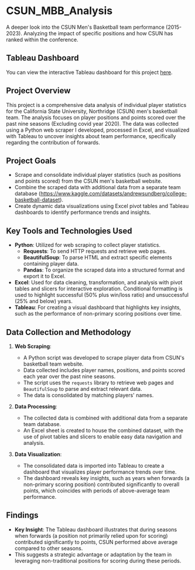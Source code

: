 # CSUN_MBB_Analysis
A deeper look into the CSUN Men's Basketball team performance (2015-2023). Analyzing the impact of specific positions and how CSUN has ranked within the conference.

## Tableau Dashboard
You can view the interactive Tableau dashboard for this project [here](https://public.tableau.com/app/profile/george.patterson4334/viz/CSUNAnalysis/TeamHistoryDashboard).

## Project Overview

This project is a comprehensive data analysis of individual player statistics for the California State University, Northridge (CSUN) men's basketball team. The analysis focuses on player positions and points scored over the past nine seasons (Excluding covid year 2020). The data was collected using a Python web scraper I developed, processed in Excel, and visualized with Tableau to uncover insights about team performance, specifically regarding the contribution of forwards.

## Project Goals

- Scrape and consolidate individual player statistics (such as positions and points scored) from the CSUN men's basketball website.
- Combine the scraped data with additional data from a separate team database (https://www.kaggle.com/datasets/andrewsundberg/college-basketball-dataset).
- Create dynamic data visualizations using Excel pivot tables and Tableau dashboards to identify performance trends and insights.

## Key Tools and Technologies Used

- **Python**: Utilized for web scraping to collect player statistics.
  - **Requests**: To send HTTP requests and retrieve web pages.
  - **BeautifulSoup**: To parse HTML and extract specific elements containing player data.
  - **Pandas**: To organize the scraped data into a structured format and export it to Excel.
- **Excel**: Used for data cleaning, transformation, and analysis with pivot tables and slicers for interactive exploration. Conditional formatting is used to highlight successful (50% plus win/loss ratio) and unsuccessful (25% and below) years.
- **Tableau**: For creating a visual dashboard that highlights key insights, such as the performance of non-primary scoring positions over time.

## Data Collection and Methodology

1. **Web Scraping**:
   - A Python script was developed to scrape player data from CSUN's basketball team website.
   - Data collected includes player names, positions, and points scored each year over the past nine seasons.
   - The script uses the `requests` library to retrieve web pages and `BeautifulSoup` to parse and extract relevant data.
   - The data is consolidated by matching players' names.

2. **Data Processing**:
   - The collected data is combined with additional data from a separate team database.
   - An Excel sheet is created to house the combined dataset, with the use of pivot tables and slicers to enable easy data navigation and analysis.

3. **Data Visualization**:
   - The consolidated data is imported into Tableau to create a dashboard that visualizes player performance trends over time.
   - The dashboard reveals key insights, such as years when forwards (a non-primary scoring position) contributed significantly to overall points, which coincides with periods of above-average team performance.

## Findings

- **Key Insight**: The Tableau dashboard illustrates that during seasons when forwards (a position not primarily relied upon for scoring) contributed significantly to points, CSUN performed above average compared to other seasons.
- This suggests a strategic advantage or adaptation by the team in leveraging non-traditional positions for scoring during these periods.
